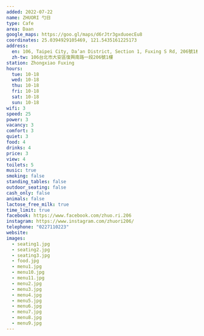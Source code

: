 ```yaml
---
added: 2022-07-22
name: ZHUORI 勺日
type: Cafe
area: Daan
google_maps: https://goo.gl/maps/d6rJtr3gxduoecEu8
coordinates: 25.0394929105469, 121.5435161225173
address:
  en: 106, Taipei City, Da’an District, Section 1, Fuxing S Rd, 206號1樓
  zh-tw: 106台北市大安區復興南路一段206號1樓
station: Zhongxiao Fuxing
hours:
  tue: 10-18
  wed: 10-18
  thu: 10-18
  fri: 10-18
  sat: 10-18
  sun: 10-18
wifi: 3
speed: 25
power: 3
vacancy: 3
comfort: 3
quiet: 3
food: 4
drinks: 4
price: 3
view: 4
toilets: 5
music: true
smoking: false
standing_tables: false
outdoor_seating: false
cash_only: false
animals: false
lactose_free_milk: true
time_limit: true
facebook: https://www.facebook.com/zhuo.ri.206
instagram: https://www.instagram.com/zhuori206/
telephone: "0227110223"
website: 
images:
  - seating1.jpg
  - seating2.jpg
  - seating3.jpg
  - food.jpg
  - menu1.jpg
  - menu10.jpg
  - menu11.jpg
  - menu2.jpg
  - menu3.jpg
  - menu4.jpg
  - menu5.jpg
  - menu6.jpg
  - menu7.jpg
  - menu8.jpg
  - menu9.jpg
---
```

